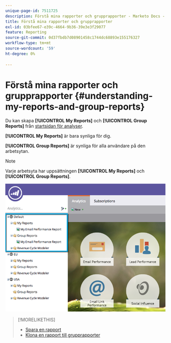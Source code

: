```yaml
---
unique-page-id: 7511725
description: Förstå mina rapporter och grupprapporter - Marketo Docs - produktdokumentation
title: Förstå mina rapporter och grupprapporter
exl-id: 03bfee67-e39c-4664-9b36-39e3e3f29077
feature: Reporting
source-git-commit: 0d37fbdb7d08901458c1744dc68893e155176327
workflow-type: tm+mt
source-wordcount: '59'
ht-degree: 0%

---
```


# Förstå mina rapporter och grupprapporter {#understanding-my-reports-and-group-reports}

Du kan skapa **[!UICONTROL My Reports]** och **[!UICONTROL Group Reports]** från [startsidan för analyser](/help/marketo/product-docs/reporting/basic-reporting/creating-reports/navigating-the-analytics-home-page.md).

**[!UICONTROL My Reports]** är bara synliga för dig.

**[!UICONTROL Group Reports]** är synliga för alla användare på den arbetsytan.

>[!NOTE]
>
>Varje arbetsyta har uppsättningen **[!UICONTROL My Reports]** och **[!UICONTROL Group Reports]**.

![](assets/image2015-4-21-14-3a41-3a22.png)

>[!MORELIKETHIS]
>
>* [Spara en rapport](/help/marketo/product-docs/reporting/basic-reporting/creating-reports/save-a-report.md)
>* [Klona en rapport till grupprapporter](/help/marketo/product-docs/reporting/basic-reporting/report-activity/clone-a-report-to-group-reports.md)
